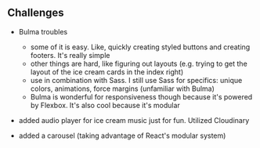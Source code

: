 ## Challenges

- Bulma troubles
  - some of it is easy. Like, quickly creating styled buttons and creating footers. It's really simple
  - other things are hard, like figuring out layouts (e.g. trying to get the layout of the ice cream cards in the index right)
  - use in combination with Sass. I still use Sass for specifics: unique colors, animations, force margins (unfamiliar with Bulma)
  - Bulma is wonderful for responsiveness though because it's powered by Flexbox. It's also cool because it's modular

- added audio player for ice cream music just for fun. Utilized Cloudinary
- added a carousel (taking advantage of React's modular system)